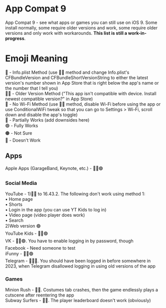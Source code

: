 # App Compat 9
App Compat 9 - see what apps or games you can still use on iOS 9. Some install normally, some require older versions and work, some require older versions and only work with workarounds. **This list is still a work-in-progress**.  
# Emoji Meaning
📄 - Info.plist Method (use 👴🏻 method and change Info.plist's CFBundleVersion and CFBundleShortVersionString to either the latest version's number shown in App Store that is right below the app's name or the number that I tell you)  
👴🏻 - Older Version Method ("This app isn't compatible with device. Install newest compatible version?" in App Store)  
📴 - No Wi-Fi Method (use 👴🏻 method, disable Wi-Fi before using the app or use ConditionalWiFi tweak so that you can go to Settings > Wi-Fi, scroll down and disable the app's toggle)  
🔵 - Partially Works (add downsides here)  
🟢 - Fully Works  
🟠 - Not Sure  
🔴 - Doesn't Work  
## Apps
Apple Apps (GarageBand, Keynote, etc.) - 👴🏻🟢  
### Social Media
YouTube - 1)📄🔵 to 16.43.2. The following don't work using method 1:  
• Home page  
• Shorts  
• Login in the app (you can use YT Kids to log in)  
• Video page (video player does work)  
• Search  
2)Web version 🟢  
YouTube Kids - 👴🏻🟢  
VK - 👴🏻🟢. You have to enable logging in by password, though  
Facebook - Need someone to test  
iFunny - 👴🏻🟢  
Telegram - 👴🏻🔵. You should have been logged in before somewhere in 2023, when Telegram disallowed logging in using old versions of the app  
### Games
Minion Rush - 📄🔵. Costumes tab crashes, then the game endlessly plays a cutscene after reentering the app  
Subway Surfers - 📴🔵. The player leaderboard doesn't work (obviously)  

